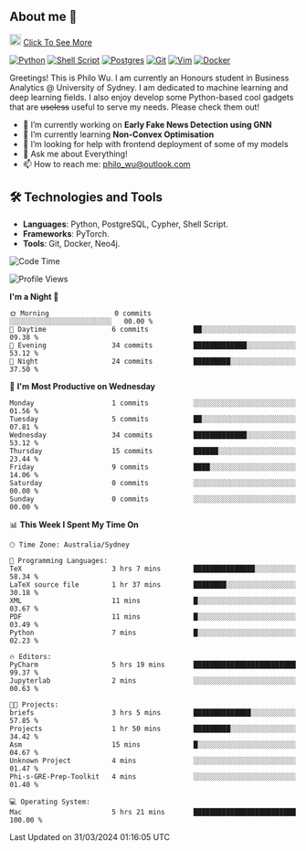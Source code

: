 ## About me 🤗

<a href="#"><img src="https://media.giphy.com/media/hvRJCLFzcasrR4ia7z/giphy.gif" width="20px" height="20px"></a> [Click To See More](https://philowu.notion.site/philowu/Philo-Hao-Wu-8bc7b2a81217493399d7db22df70fbfd)

[![Python](https://img.shields.io/badge/python-3670A0?style=for-the-badge&logo=python&logoColor=ffdd54)](#)
[![Shell Script](https://img.shields.io/badge/shell_script-%23121011.svg?style=for-the-badge&logo=gnu-bash&logoColor=white)](#)
[![Postgres](https://img.shields.io/badge/postgres-%23316192.svg?style=for-the-badge&logo=postgresql&logoColor=white)](#)
[![Git](https://img.shields.io/badge/git-%23F05033.svg?style=for-the-badge&logo=git&logoColor=white)](#)
[![Vim](https://img.shields.io/badge/VIM-%2311AB00.svg?style=for-the-badge&logo=vim&logoColor=white)](#)
[![Docker](https://img.shields.io/badge/docker-%230db7ed.svg?style=for-the-badge&logo=docker&logoColor=white)](#)

Greetings! This is Philo Wu. I am currently an Honours student in Business Analytics \@ University of Sydney. I am dedicated to machine learning and deep learning fields. I also enjoy develop some Python-based cool gadgets that are ~~useless~~ useful to serve my needs. Please check them out!

- 🔭 I’m currently working on **Early Fake News Detection using GNN**
- 🌱 I’m currently learning **Non-Convex Optimisation**
- 🤔 I’m looking for help with frontend deployment of some of my models
- 💬 Ask me about Everything!
- 📫 How to reach me: philo_wu@outlook.com

## 🛠 Technologies and Tools
- **Languages**: Python, PostgreSQL, Cypher, Shell Script.
- **Frameworks**: PyTorch.
- **Tools**: Git, Docker, Neo4j.

<!--START_SECTION:waka-->
![Code Time](http://img.shields.io/badge/Code%20Time-66%20hrs%2058%20mins-blue)

![Profile Views](http://img.shields.io/badge/Profile%20Views-1-blue)

**I'm a Night 🦉** 

```text
🌞 Morning                0 commits           ░░░░░░░░░░░░░░░░░░░░░░░░░   00.00 % 
🌆 Daytime                6 commits           ██░░░░░░░░░░░░░░░░░░░░░░░   09.38 % 
🌃 Evening                34 commits          █████████████░░░░░░░░░░░░   53.12 % 
🌙 Night                  24 commits          █████████░░░░░░░░░░░░░░░░   37.50 % 
```
📅 **I'm Most Productive on Wednesday** 

```text
Monday                   1 commits           ░░░░░░░░░░░░░░░░░░░░░░░░░   01.56 % 
Tuesday                  5 commits           ██░░░░░░░░░░░░░░░░░░░░░░░   07.81 % 
Wednesday                34 commits          █████████████░░░░░░░░░░░░   53.12 % 
Thursday                 15 commits          ██████░░░░░░░░░░░░░░░░░░░   23.44 % 
Friday                   9 commits           ████░░░░░░░░░░░░░░░░░░░░░   14.06 % 
Saturday                 0 commits           ░░░░░░░░░░░░░░░░░░░░░░░░░   00.00 % 
Sunday                   0 commits           ░░░░░░░░░░░░░░░░░░░░░░░░░   00.00 % 
```


📊 **This Week I Spent My Time On** 

```text
🕑︎ Time Zone: Australia/Sydney

💬 Programming Languages: 
TeX                      3 hrs 7 mins        ███████████████░░░░░░░░░░   58.34 % 
LaTeX source file        1 hr 37 mins        ████████░░░░░░░░░░░░░░░░░   30.18 % 
XML                      11 mins             █░░░░░░░░░░░░░░░░░░░░░░░░   03.67 % 
PDF                      11 mins             █░░░░░░░░░░░░░░░░░░░░░░░░   03.49 % 
Python                   7 mins              █░░░░░░░░░░░░░░░░░░░░░░░░   02.23 % 

🔥 Editors: 
PyCharm                  5 hrs 19 mins       █████████████████████████   99.37 % 
Jupyterlab               2 mins              ░░░░░░░░░░░░░░░░░░░░░░░░░   00.63 % 

🐱‍💻 Projects: 
briefs                   3 hrs 5 mins        ██████████████░░░░░░░░░░░   57.85 % 
Projects                 1 hr 50 mins        █████████░░░░░░░░░░░░░░░░   34.42 % 
Asm                      15 mins             █░░░░░░░░░░░░░░░░░░░░░░░░   04.67 % 
Unknown Project          4 mins              ░░░░░░░░░░░░░░░░░░░░░░░░░   01.47 % 
Phi-s-GRE-Prep-Toolkit   4 mins              ░░░░░░░░░░░░░░░░░░░░░░░░░   01.40 % 

💻 Operating System: 
Mac                      5 hrs 21 mins       █████████████████████████   100.00 % 
```


 Last Updated on 31/03/2024 01:16:05 UTC
<!--END_SECTION:waka-->
